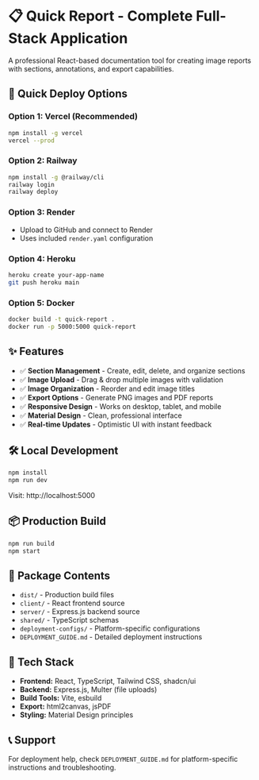 # 📋 Quick Report - Complete Full-Stack Application

A professional React-based documentation tool for creating image reports with sections, annotations, and export capabilities.

## 🚀 Quick Deploy Options

### Option 1: Vercel (Recommended)
```bash
npm install -g vercel
vercel --prod
```

### Option 2: Railway 
```bash
npm install -g @railway/cli
railway login
railway deploy
```

### Option 3: Render
- Upload to GitHub and connect to Render
- Uses included `render.yaml` configuration

### Option 4: Heroku
```bash
heroku create your-app-name
git push heroku main
```

### Option 5: Docker
```bash
docker build -t quick-report .
docker run -p 5000:5000 quick-report
```

## ✨ Features

- ✅ **Section Management** - Create, edit, delete, and organize sections
- ✅ **Image Upload** - Drag & drop multiple images with validation
- ✅ **Image Organization** - Reorder and edit image titles
- ✅ **Export Options** - Generate PNG images and PDF reports
- ✅ **Responsive Design** - Works on desktop, tablet, and mobile
- ✅ **Material Design** - Clean, professional interface
- ✅ **Real-time Updates** - Optimistic UI with instant feedback

## 🛠 Local Development

```bash
npm install
npm run dev
```

Visit: http://localhost:5000

## 📦 Production Build

```bash
npm run build
npm start
```

## 📁 Package Contents

- `dist/` - Production build files
- `client/` - React frontend source
- `server/` - Express.js backend source
- `shared/` - TypeScript schemas
- `deployment-configs/` - Platform-specific configurations
- `DEPLOYMENT_GUIDE.md` - Detailed deployment instructions

## 🔧 Tech Stack

- **Frontend:** React, TypeScript, Tailwind CSS, shadcn/ui
- **Backend:** Express.js, Multer (file uploads)
- **Build Tools:** Vite, esbuild
- **Export:** html2canvas, jsPDF
- **Styling:** Material Design principles

## 📞 Support

For deployment help, check `DEPLOYMENT_GUIDE.md` for platform-specific instructions and troubleshooting.